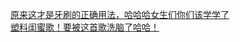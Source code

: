   
[原来这才是牙刷的正确用法，哈哈哈女生们你们该学学了](http://www.dianyue.me/archives/257/y8ni61nkyzd15u6c/)  
[塑料闺蜜歌！要被这首歌洗脑了哈哈！](http://www.dianyue.me/archives/662/ax6g5u3whc9nwgcv/)